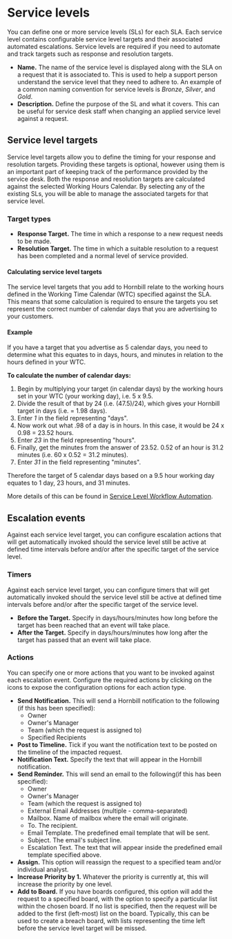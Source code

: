 # Service levels
You can define one or more service levels (SLs) for each SLA. Each service level contains configurable service level targets and their associated automated escalations. Service levels are required if you need to automate and track targets such as response and resolution targets.

* **Name.** The name of the service level is displayed along with the SLA on a request that it is associated to. This is used to help a support person understand the service level that they need to adhere to. An example of a common naming convention for service levels is *Bronze*, *Silver*, and *Gold*.
* **Description.** Define the purpose of the SL and what it covers. This can be useful for service desk staff when changing an applied service level against a request.

## Service level targets
Service level targets allow you to define the timing for your response and resolution targets. Providing these targets is optional, however using them is an important part of keeping track of the performance provided by the service desk. Both the response and resolution targets are calculated against the selected Working Hours Calendar. By selecting any of the existing SLs, you will be able to manage the associated targets for that service level.

### Target types
* **Response Target.** The time in which a response to a new request needs to be made.
* **Resolution Target.** The time in which a suitable resolution to a request has been completed and a normal level of service provided.

#### Calculating service level targets
The service level targets that you add to Hornbill relate to the working hours defined in the Working Time Calendar (WTC) specified against the SLA. This means that some calculation is required to ensure the targets you set represent the correct number of calendar days that you are advertising to your customers.

#### Example
If you have a target that you advertise as 5 calendar days, you need to determine what this equates to in days, hours, and minutes in relation to the hours defined in your WTC.

**To calculate the number of calendar days:**
1. Begin by multiplying your target (in calendar days) by the working hours set in your WTC (your working day), i.e. 5 x 9.5.
1. Divide the result of that by 24 (i.e. (47.5)/24), which gives your Hornbill target in days (i.e. = 1.98 days).
1. Enter *1* in the field representing "days".
1. Now work out what .98 of a day is in hours. In this case, it would be 24 x 0.98 = 23.52 hours.
1. Enter *23* in the field representing "hours".
1. Finally, get the minutes from the answer of 23.52. 0.52 of an hour is 31.2 minutes (i.e. 60 x 0.52 = 31.2 minutes).
1. Enter *31* in the field representing "minutes".

Therefore the target of 5 calendar days based on a 9.5 hour working day equates to 1 day, 23 hours, and 31 minutes.

More details of this can be found in [Service Level Workflow Automation](/servicemanager-user-guide/service-portfolio/service-level-agreements/automation).

## Escalation events
Against each service level target, you can configure escalation actions that will get automatically invoked should the service level still be active at defined time intervals before and/or after the specific target of the service level.

### Timers
Against each service level target, you can configure timers that will get automatically invoked should the service level still be active at defined time intervals before and/or after the specific target of the service level.
* **Before the Target.** Specify in days/hours/minutes how long before the target has been reached that an event will take place.
* **After the Target.** Specify in days/hours/minutes how long after the target has passed that an event will take place.

### Actions
You can specify one or more actions that you want to be invoked against each escalation event. Configure the required actions by clicking on the icons to expose the configuration options for each action type.

* **Send Notification.** This will send a Hornbill notification to the following (if this has been specified):
    * Owner
    * Owner's Manager
    * Team (which the request is assigned to)
    * Specified Recipients
* **Post to Timeline.** Tick if you want the notification text to be posted on the timeline of the impacted request.
* **Notification Text.** Specify the text that will appear in the Hornbill notification.
* **Send Reminder.** This will send an email to the following(if this has been specified):
    * Owner
    * Owner's Manager
    * Team (which the request is assigned to)
    * External Email Addresses (multiple - comma-separated)
    * Mailbox. Name of mailbox where the email will originate.
    * To. The recipient.
    * Email Template. The predefined email template that will be sent.
    * Subject. The email's subject line.
    * Escalation Text. The text that will appear inside the predefined email template specified above.
* **Assign.** This option will reassign the request to a specified team and/or individual analyst.
* **Increase Priority by 1.** Whatever the priority is currently at, this will increase the priority by one level.
* **Add to Board.** If you have boards configured, this option will add the request to a specified board, with the option to specify a particular list within the chosen board. If no list is specified, then the request will be added to the first (left-most) list on the board. Typically, this can be used to create a breach board, with lists representing the time left before the service level target will be missed.

<!-- https://wiki.hornbill.com/index.php?title=Escalation_Actions -->